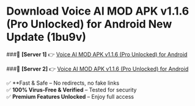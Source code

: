 # Download Voice AI MOD APK v1.1.6 (Pro Unlocked) for Android New Update (1bu9v)  



###🔹 **[Server 1]** 👉 [Voice AI MOD APK v1.1.6 (Pro Unlocked) for Android](https://apkcomod.com?title=Voice_AI_MOD_APK_v1.1.6_(Pro_Unlocked)_for_Android) 

###🔹 **[Server 2]** 👉 [Voice AI MOD APK v1.1.6 (Pro Unlocked) for Android](https://apkcomod.com?title=Voice_AI_MOD_APK_v1.1.6_(Pro_Unlocked)_for_Android)  

✅ **Fast & Safe – No redirects, no fake links  
✅ **100% Virus-Free & Verified** – Tested for security  
✅ **Premium Features Unlocked** – Enjoy full access  


